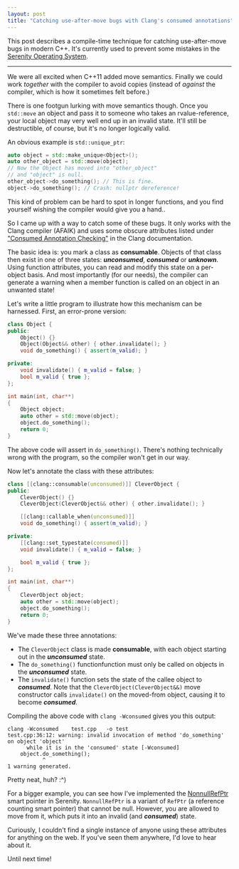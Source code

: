 ```yaml
---
layout: post
title: "Catching use-after-move bugs with Clang's consumed annotations"
---
```


This post describes a compile-time technique for catching use-after-move bugs in modern C++. It's currently used to prevent some mistakes in the [Serenity Operating System](https://github.com/SerenityOS/serenity).

---

We were all excited when C++11 added move semantics. Finally we could work *together* with the compiler to avoid copies (instead of *against* the compiler, which is how it sometimes felt before.)

There is one footgun lurking with move semantics though. Once you `std::move` an object and pass it to someone who takes an rvalue-reference, your local object may very well end up in an invalid state. It'll still be destructible, of course, but it's no longer logically valid.

An obvious example is `std::unique_ptr`:

```cpp
auto object = std::make_unique<Object>();
auto other_object = std::move(object);
// Now the Object has moved into "other_object"
// and "object" is null.
other_object->do_something(); // This is fine.
object->do_something(); // Crash: nullptr dereference!
```

This kind of problem can be hard to spot in longer functions, and you find yourself wishing the compiler would give you a hand..
 
So I came up with a way to catch some of these bugs. It only works with the Clang compiler (AFAIK) and uses some obscure attributes listed under ["Consumed Annotation Checking"](https://clang.llvm.org/docs/AttributeReference.html#consumed-annotation-checking) in the Clang documentation.

The basic idea is: you mark a class as **consumable**. Objects of that class then exist in one of three states: ***unconsumed***, ***consumed*** or ***unknown***. Using function attributes, you can read and modify this state on a per-object basis. And most importantly (for our needs), the compiler can generate a warning when a member function is called on an object in an unwanted state!

Let's write a little program to illustrate how this mechanism can be harnessed. First, an error-prone version:

```cpp
class Object {
public:
    Object() {}
    Object(Object&& other) { other.invalidate(); }
    void do_something() { assert(m_valid); }

private:
    void invalidate() { m_valid = false; }
    bool m_valid { true };
};

int main(int, char**)
{
    Object object;
    auto other = std::move(object);
    object.do_something();
    return 0;
}
```

The above code will assert in `do_something()`. There's nothing technically wrong with the program, so the compiler won't get in our way.

Now let's annotate the class with these attributes:

```cpp
class [[clang::consumable(unconsumed)]] CleverObject {
public:
    CleverObject() {}
    CleverObject(CleverObject&& other) { other.invalidate(); }

    [[clang::callable_when(unconsumed)]]
    void do_something() { assert(m_valid); }

private:
    [[clang::set_typestate(consumed)]]
    void invalidate() { m_valid = false; }

    bool m_valid { true };
};

int main(int, char**)
{
    CleverObject object;
    auto other = std::move(object);
    object.do_something();
    return 0;
}
```

We've made these three annotations:

* The `CleverObject` class is made **consumable**, with each object starting out in the ***unconsumed*** state.
* The `do_something()` functionfunction  must only be called on objects in the ***unconsumed*** state.
* The `invalidate()` function sets the state of the callee object to ***consumed***. Note that the `CleverObject(CleverObject&&)` move constructor calls `invalidate()` on the moved-from object, causing it to become ***consumed***.


Compiling the above code with `clang -Wconsumed` gives you this output:

```
clang -Wconsumed    test.cpp   -o test
test.cpp:36:12: warning: invalid invocation of method 'do_something' on object 'object'
      while it is in the 'consumed' state [-Wconsumed]
    object.do_something();
           ^
1 warning generated.
```

Pretty neat, huh? :^)

For a bigger example, you can see how I've implemented the [NonnullRefPtr](https://github.com/SerenityOS/serenity/blob/master/AK/NonnullRefPtr.h) smart pointer in Serenity. `NonnullRefPtr` is a variant of `RefPtr` (a reference counting smart pointer) that cannot be null. However, you are allowed to move from it, which puts it into an invalid (and ***consumed***) state.

Curiously, I couldn't find a single instance of anyone using these attributes for anything on the web. If you've seen them anywhere, I'd love to hear about it.

Until next time!
